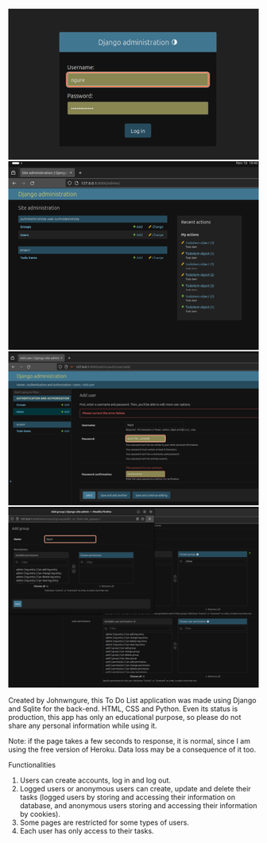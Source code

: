 ![Alt text](<Screenshot from 2023-11-16 10-39-15.png>)
![Alt text](<Screenshot from 2023-11-16 10-40-23.png>)
![Alt text](<Screenshot from 2023-11-16 10-42-06.png>)
![Alt text](<Screenshot from 2023-11-16 10-43-38.png>)


Created by Johnwngure, this To Do List application was made using Django and Sqlite for the back-end. HTML, CSS and Python. Even its status is production, this app has only an educational purpose, so please do not share any personal information while using it.

Note: if the page takes a few seconds to response, it is normal, since I am using the free version of Heroku. Data loss may be a consequence of it too.

Functionalities
  1. Users can create accounts, log in and log out.
  2. Logged users or anonymous users can create, update and delete their tasks (logged users by storing and accessing their information on database, and anonymous users storing and accessing their 
     information by cookies).
  3. Some pages are restricted for some types of users.
  4. Each user has only access to their tasks.
